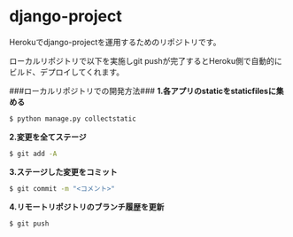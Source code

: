 # django-project
Herokuでdjango-projectを運用するためのリポジトリです。

ローカルリポジトリで以下を実施しgit pushが完了するとHeroku側で自動的にビルド、デプロイしてくれます。

###ローカルリポジトリでの開発方法###
**1.各アプリのstaticをstaticfilesに集める**
```bash
$ python manage.py collectstatic
```

**2.変更を全てステージ**
```bash
$ git add -A
```

**3.ステージした変更をコミット**
```bash
$ git commit -m "<コメント>" 
```

**4.リモートリポジトリのブランチ履歴を更新**
```bash
$ git push 
```
